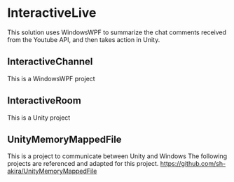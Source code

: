 # InteractiveLive
This solution uses WindowsWPF to summarize the chat comments received from the Youtube API, and then takes action in Unity.

## InteractiveChannel
This is a WindowsWPF project

## InteractiveRoom
This is a Unity project

## UnityMemoryMappedFile
This is a project to communicate between Unity and Windows
The following projects are referenced and adapted for this project.
https://github.com/sh-akira/UnityMemoryMappedFile
